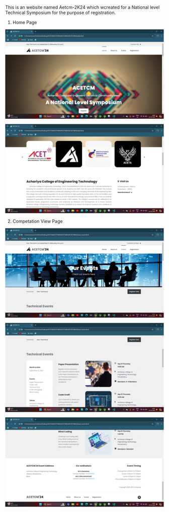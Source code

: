This is an website named Aetcm-2K24 which wcreated for a National level Technical Symposium for the purpose of registration.

1. Home Page

![image alt](https://github.com/jacksonsamuval/ACETCM-2K24/blob/016f027bf9b9ed49bd71a5c811da8d403b827ac8/Acetcm/Screenshot%20(10).png)


![image alt](https://github.com/jacksonsamuval/ACETCM-2K24/blob/a4af804193f1f96fe0344374a36fceeb6e707c99/Acetcm/Screenshot%20(11).png)

2. Competation View Page

![image alt](https://github.com/jacksonsamuval/ACETCM-2K24/blob/a4af804193f1f96fe0344374a36fceeb6e707c99/Acetcm/Screenshot%20(12).png)


![image alt](https://github.com/jacksonsamuval/ACETCM-2K24/blob/a4af804193f1f96fe0344374a36fceeb6e707c99/Acetcm/Screenshot%20(13).png)


![image alt](https://github.com/jacksonsamuval/ACETCM-2K24/blob/a4af804193f1f96fe0344374a36fceeb6e707c99/Acetcm/Screenshot%20(14).png)
